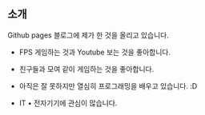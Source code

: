 
## 소개

Github pages 블로그에 제가 한 것을 올리고 있습니다.  
* FPS 게임하는 것과 Youtube 보는 것을 좋아합니다.  
* 친구들과 모여 같이 게임하는 것을 좋아합니다.  
* 아직은 잘 못하지만 열심히 프로그래밍을 배우고 있습니다. :D  

* IT • 전자기기에 관심이 많습니다.